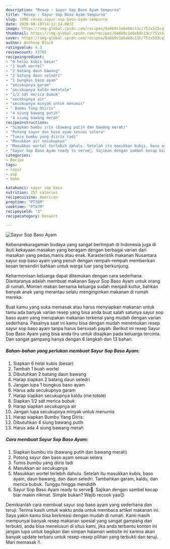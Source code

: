 ```yaml
---
description: "Resep : Sayur Sop Baso Ayam Sempurna"
title: "Resep : Sayur Sop Baso Ayam Sempurna"
slug: 1996-resep-sayur-sop-baso-ayam-sempurna
date: 2020-08-18T14:12:14.087Z
image: https://img-global.cpcdn.com/recipes/6a6b9c1e6eb8c13c/751x532cq70/sayur-sop-baso-ayam-foto-resep-utama.jpg
thumbnail: https://img-global.cpcdn.com/recipes/6a6b9c1e6eb8c13c/751x532cq70/sayur-sop-baso-ayam-foto-resep-utama.jpg
cover: https://img-global.cpcdn.com/recipes/6a6b9c1e6eb8c13c/751x532cq70/sayur-sop-baso-ayam-foto-resep-utama.jpg
author: Anthony Black
ratingvalue: 4.3
reviewcount: 43705
recipeingredient:
- "6 helai kubis besar"
- "1 buah wortel"
- "2 batang daun bawang"
- "2 batang daun seledri"
- "1 bungkus baso ayam"
- "secukupnya garam"
- "secukupnya kaldu metotole"
- "1/2 sdt merica bubuk"
- "secukupnya air"
- "secukupnya minyak untuk menumis"
- " Bumbu Yang Diiris"
- "4 siung bawang putih"
- "4 siung bawang merah"
recipeinstructions:
- "Siapkan bumbu iris (bawang putih dan bawang merah)"
- "Potong sayur dan baso ayam sesuai selera"
- "Tumis bumbu yang diiris tadi"
- "Masukkan air secukupnya"
- "Masukkan wortel terlebih dahulu. Setelah itu masukkan kubis, baso ayam, daun bawang, dan daun seledri. Tambahkan garam, kaldu, dan merica bubuk. Tunggu hingga mendidih"
- "Sayur Sop Baso Ayam ready to serve🍲. Sajikan dengan sambel kecap biar makin nikmat. Simple bukan? Wajib recook yaa😊"
categories:
- Recipe
tags:
- sayur
- sop
- baso

katakunci: sayur sop baso 
nutrition: 257 calories
recipecuisine: American
preptime: "PT36M"
cooktime: "PT47M"
recipeyield: "3"
recipecategory: Dessert

---
```



![Sayur Sop Baso Ayam](https://img-global.cpcdn.com/recipes/6a6b9c1e6eb8c13c/751x532cq70/sayur-sop-baso-ayam-foto-resep-utama.jpg)

Kebenarekaragaman budaya yang sangat berlimpah di Indonesia juga di ikuti kekayaan masakan yang beragam dengan berbagai varian dari masakan yang pedas,manis atau enak. Karasteristik makanan Nusantara sayur sop baso ayam yang penuh dengan rempah-rempah memberikan kesan tersendiri bahkan untuk warga luar yang berkunjung.




Keharmonisan keluarga dapat ditemukan dengan cara sederhana. Diantaranya adalah membuat makanan Sayur Sop Baso Ayam untuk orang di rumah. Momen makan bersama keluarga sudah menjadi kultur, bahkan banyak anak yang merantau selalu menginginkan makanan di rumah mereka.

Buat kamu yang suka memasak atau harus menyiapkan makanan untuk tamu ada banyak varian resep yang bisa anda buat salah satunya sayur sop baso ayam yang merupakan makanan terkenal yang mudah dengan varian sederhana. Pasalnya saat ini kamu bisa dengan mudah menemukan resep sayur sop baso ayam tanpa harus bersusah payah.
Berikut ini resep Sayur Sop Baso Ayam yang bisa anda tiru untuk disajikan pada keluarga tercinta. Dan sangat gampang hanya dengan 6 langkah dan 13 bahan.


<!--inarticleads1-->

##### Bahan-bahan yang perlukan membuat Sayur Sop Baso Ayam:

1. Siapkan 6 helai kubis (besar)
1. Tambah 1 buah wortel
1. Dibutuhkan 2 batang daun bawang
1. Harap siapkan 2 batang daun seledri
1. Jangan lupa 1 bungkus baso ayam
1. Harus ada secukupnya garam
1. Harap siapkan secukupnya kaldu (me:totole)
1. Siapkan 1/2 sdt merica bubuk
1. Harap siapkan secukupnya air
1. Jangan lupa secukupnya minyak untuk menumis
1. Harap siapkan  Bumbu Yang Diiris:
1. Dibutuhkan 4 siung bawang putih
1. Harus ada 4 siung bawang merah




<!--inarticleads2-->

##### Cara membuat  Sayur Sop Baso Ayam:

1. Siapkan bumbu iris (bawang putih dan bawang merah)
1. Potong sayur dan baso ayam sesuai selera
1. Tumis bumbu yang diiris tadi
1. Masukkan air secukupnya
1. Masukkan wortel terlebih dahulu. Setelah itu masukkan kubis, baso ayam, daun bawang, dan daun seledri. Tambahkan garam, kaldu, dan merica bubuk. Tunggu hingga mendidih
1. Sayur Sop Baso Ayam ready to serve🍲. Sajikan dengan sambel kecap biar makin nikmat. Simple bukan? Wajib recook yaa😊




Demikianlah cara membuat sayur sop baso ayam yang sederhana dan teruji. Terima kasih untuk waktu anda untuk membaca artikel makanan ini. Saya yakin kamu bisa berkreasi dengan mudah di rumah. Kami masih mempunyai banyak resep makanan spesial yang sangat gampang dan terbukti, anda bisa menelusuri di situs kami, jika anda terbantu konten ini jangan lupa untuk bagikan dan simpan halaman website ini karena akan banyak update terbaru untuk resep-resep pilihan yang terbukti dan teruji. Mari memasak !!. 
